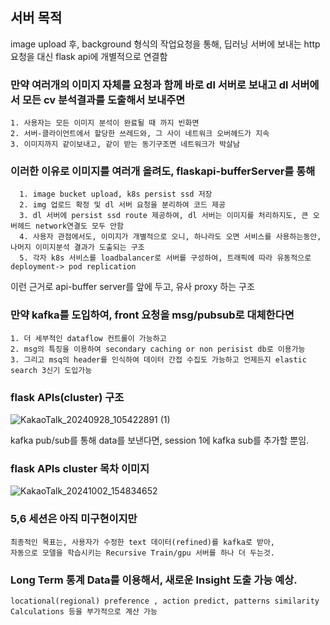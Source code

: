 ## 서버 목적
image upload 후, background 형식의 작업요청을 통해, 딥러닝 서버에 보내는 http 요청을 대신 flask api에 개별적으로 연결함

### 만약 여러개의 이미지 자체를 요청과 함께 바로 dl 서버로 보내고 dl 서버에서 모든 cv 분석결과를 도출해서 보내주면

    1. 사용자는 모든 이미지 분석이 완료될 때 까지 빈화면
    2. 서버-클라이언트에서 할당한 쓰레드와, 그 사이 네트워크 오버헤드가 지속
    3. 이미지까지 같이보내고, 같이 받는 동기구조면 네트워크가 박살남

### 이러한 이유로 이미지를 여러개 올려도, flaskapi-bufferServer를 통해

      1. image bucket upload, k8s persist ssd 저장
      2. img 업로드 확정 및 dl 서버 요청을 분리하여 코드 제공
      3. dl 서버에 persist ssd route 제공하여, dl 서버는 이미지를 처리하지도, 큰 오버헤드 network연결도 모두 안함
      4. 사용자 관점에서도, 이미지가 개별적으로 오니, 하나라도 오면 서비스를 사용하는동안, 나머지 이미지분석 결과가 도출되는 구조
      5. 각자 k8s 서비스를 loadbalancer로 서버를 구성하여, 트래픽에 따라 유동적으로 deployment-> pod replication

이런 근거로 api-buffer server를 앞에 두고, 유사 proxy 하는 구조


### 만약 kafka를 도입하여, front 요청을 msg/pubsub로 대체한다면
    1. 더 세부적인 dataflow 컨트롤이 가능하고
    2. msg의 특징을 이용하여 secondary caching or non perisist db로 이용가능
    3. 그리고 msq의 header를 인식하여 데이터 간접 수집도 가능하고 언제든지 elastic search 3신기 도입가능

### flask APIs(cluster) 구조
![KakaoTalk_20240928_105422891 (1)](https://github.com/user-attachments/assets/2982eae8-a293-47ca-a65b-c75c2133810c)

kafka pub/sub를 통해 data를 보낸다면, session 1에 kafka sub를 추가할 뿐임.

### flask APIs cluster 목차 이미지 
![KakaoTalk_20241002_154834652](https://github.com/user-attachments/assets/eaa27a41-ad65-430b-81a3-0d4aeecb5d8c)

### 5,6 세션은 아직 미구현이지만 
    최종적인 목표는, 사용자가 수정한 text 데이터(refined)를 kafka로 받아, 
    자동으로 모델을 학습시키는 Recursive Train/gpu 서버를 하나 더 두는것.

### Long Term 통계 Data를 이용해서, 새로운 Insight 도출 가능 예상.
    locational(regional) preference , action predict, patterns similarity Calculations 등을 부가적으로 계산 가능
